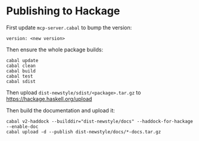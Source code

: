 # Publishing to Hackage

First update `mcp-server.cabal` to bump the version:

```
version: <new version>
```

Then ensure the whole package builds:

```
cabal update
cabal clean
cabal build
cabal test
cabal sdist
```

Then upload `dist-newstyle/sdist/<package>.tar.gz` to https://hackage.haskell.org/upload

Then build the documentation and upload it:

```
cabal v2-haddock --builddir="dist-newstyle/docs" --haddock-for-hackage --enable-doc
cabal upload -d --publish dist-newstyle/docs/*-docs.tar.gz
```

